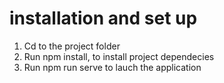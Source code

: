 # installation and set up

1. Cd to the project folder
2. Run npm install, to install project dependecies
3. Run npm run serve to lauch the application